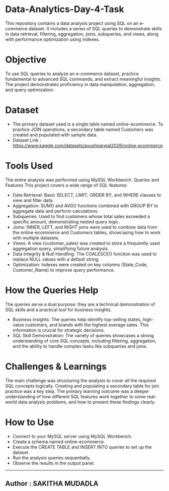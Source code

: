 # Data-Analytics-Day-4-Task
This repository contains a data analysis project using SQL on an e-commerce dataset. It includes a series of SQL queries to demonstrate skills in data retrieval, filtering, aggregation, joins, subqueries, and views, along with performance optimization using indexes.


# Objective
To use SQL queries to analyze an e-commerce dataset, practice fundamental to advanced SQL commands, and extract meaningful insights. The project demonstrates proficiency in data manipulation, aggregation, and query optimization.

# Dataset
- The primary dataset used is a single table named online-ecommerce. To practice JOIN operations, a secondary table named Customers was created and populated with sample data.
- Dataset Link : https://www.kaggle.com/datasets/ayushparwal2026/online-ecommerce

# Tools Used
The entire analysis was performed using MySQL Workbench.
Queries and Features
This project covers a wide range of SQL features:
 * Data Retrieval: Basic SELECT, LIMIT, ORDER BY, and WHERE clauses to view and filter data.
 * Aggregation: SUM() and AVG() functions combined with GROUP BY to aggregate data and perform calculations.
 * Subqueries: Used to find customers whose total sales exceeded a specific amount, demonstrating nested query logic.
 * Joins: INNER, LEFT, and RIGHT joins were used to combine data from the online-ecommerce and Customers tables, showcasing how to work with multiple datasets.
 * Views: A view (customer_sales) was created to store a frequently used aggregation query, simplifying future analysis.
 * Data Integrity & Null Handling: The COALESCE() function was used to replace NULL values with a default string.
 * Optimization: Indexes were created on key columns (State_Code, Customer_Name) to improve query performance.
   
# How the Queries Help
The queries serve a dual purpose: they are a technical demonstration of SQL skills and a practical tool for business insights.
 * Business Insights: The queries help identify top-selling states, high-value customers, and brands with the highest average sales. This information is crucial for strategic decisions.
 * SQL Skill Demonstration: The variety of queries showcases a strong understanding of core SQL concepts, including filtering, aggregation, and the ability to handle complex tasks like subqueries and joins.

# Challenges & Learnings
The main challenge was structuring the analysis to cover all the required SQL concepts logically. Creating and populating a secondary table for join practice was a key step. The primary learning outcome was a deeper understanding of how different SQL features work together to solve real-world data analysis problems, and how to present these findings clearly.

# How to Use
 * Connect to your MySQL server using MySQL Workbench.
 * Create a schema named online-ecommerce.
 * Execute the CREATE TABLE and INSERT INTO queries to set up the dataset.
 * Run the analysis queries sequentially.
 * Observe the results in the output panel.

---
## Author : SAKITHA MUDADLA
